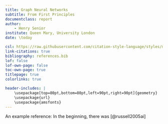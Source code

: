 ```yaml
---
title: Graph Neural Networks
subtitle: From First Principles
documentclass: report
author: 
    - Henry Senior
institute: Queen Mary, University London
date: \today

csl: https://raw.githubusercontent.com/citation-style-language/styles/master/ieee.csl
link-citations: true
bibliography: references.bib
lof: false
lof-own-page: false
toc-own-page: true
titlepage: true
colorlinks: true

header-includes: |
    \usepackage[top=80pt,bottom=80pt,left=90pt,right=90pt]{geometry}
    \usepackage{url}
    \usepackage{amsfonts}
---
```


An example reference:
In the beginning, there was [@russell2005ai]